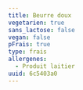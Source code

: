 ```yaml
---
title: Beurre doux
vegetarien: true
sans_lactose: false
vegan: false
pFrais: true
type: frais
allergenes:
  - Produit laitier
uuid: 6c5403a0
---
```


